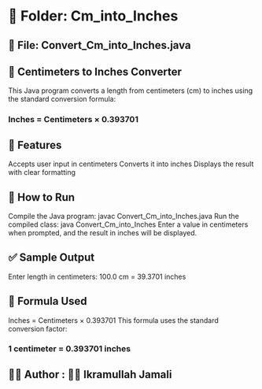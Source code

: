 # 📁 Folder: Cm_into_Inches
## 📄 File: Convert_Cm_into_Inches.java
## 📏 Centimeters to Inches Converter
This Java program converts a length from centimeters (cm) to inches using the standard conversion formula:
### Inches = Centimeters × 0.393701
## 📌 Features
Accepts user input in centimeters
Converts it into inches
Displays the result with clear formatting
## 🚀 How to Run
Compile the Java program:
javac Convert_Cm_into_Inches.java
Run the compiled class:
java Convert_Cm_into_Inches
Enter a value in centimeters when prompted, and the result in inches will be displayed.
## ✅ Sample Output
Enter length in centimeters:
100.0 cm = 39.3701 inches
## 🧠 Formula Used
Inches = Centimeters × 0.393701
This formula uses the standard conversion factor:
### 1 centimeter = 0.393701 inches
## 👨‍💻 Author : 🙋‍♂️ Ikramullah Jamali
